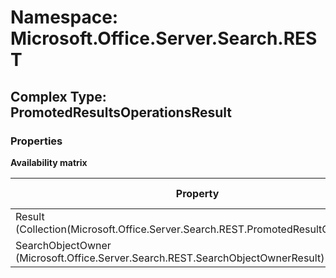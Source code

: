 # Namespace: Microsoft.Office.Server.Search.REST

## Complex Type: PromotedResultsOperationsResult

### Properties

**Availability matrix**

Property | SPO | SP 2019 | SP 2016 | SP 2013
----------|:---:|:-------:|:-------:|:-------:
Result (Collection(Microsoft.Office.Server.Search.REST.PromotedResultQueryRule)) | ✅ | ✅ | ❌ | ❌
SearchObjectOwner (Microsoft.Office.Server.Search.REST.SearchObjectOwnerResult) | ✅ | ✅ | ❌ | ❌